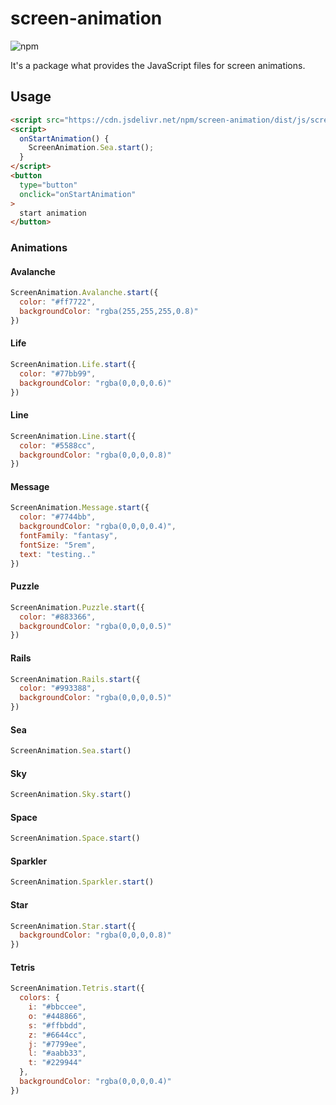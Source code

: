 # screen-animation

![npm](https://img.shields.io/npm/v/screen-animation)

It's a package what provides the JavaScript files for screen animations.

## Usage
``` html
<script src="https://cdn.jsdelivr.net/npm/screen-animation/dist/js/screen-animation.js"></script>
<script>
  onStartAnimation() {
    ScreenAnimation.Sea.start();
  }
</script>
<button
  type="button"
  onclick="onStartAnimation"
>
  start animation
</button>
```

### Animations
#### Avalanche
``` javascript
ScreenAnimation.Avalanche.start({
  color: "#ff7722",
  backgroundColor: "rgba(255,255,255,0.8)"
})
```

#### Life
``` javascript
ScreenAnimation.Life.start({
  color: "#77bb99",
  backgroundColor: "rgba(0,0,0,0.6)"
})
```

#### Line
``` javascript
ScreenAnimation.Line.start({
  color: "#5588cc",
  backgroundColor: "rgba(0,0,0,0.8)"
})
```

#### Message
``` javascript
ScreenAnimation.Message.start({
  color: "#7744bb",
  backgroundColor: "rgba(0,0,0,0.4)",
  fontFamily: "fantasy",
  fontSize: "5rem",
  text: "testing.."
})
```

#### Puzzle
``` javascript
ScreenAnimation.Puzzle.start({
  color: "#883366",
  backgroundColor: "rgba(0,0,0,0.5)"
})
```

#### Rails
``` javascript
ScreenAnimation.Rails.start({
  color: "#993388",
  backgroundColor: "rgba(0,0,0,0.5)"
})
```

#### Sea
``` javascript
ScreenAnimation.Sea.start()
```

#### Sky
``` javascript
ScreenAnimation.Sky.start()
```

#### Space
``` javascript
ScreenAnimation.Space.start()
```

#### Sparkler
``` javascript
ScreenAnimation.Sparkler.start()
```

#### Star
``` javascript
ScreenAnimation.Star.start({
  backgroundColor: "rgba(0,0,0,0.8)"
})
```

#### Tetris
``` javascript
ScreenAnimation.Tetris.start({
  colors: {
    i: "#bbccee",
    o: "#448866",
    s: "#ffbbdd",
    z: "#6644cc",
    j: "#7799ee",
    l: "#aabb33",
    t: "#229944"
  },
  backgroundColor: "rgba(0,0,0,0.4)"
})
```
